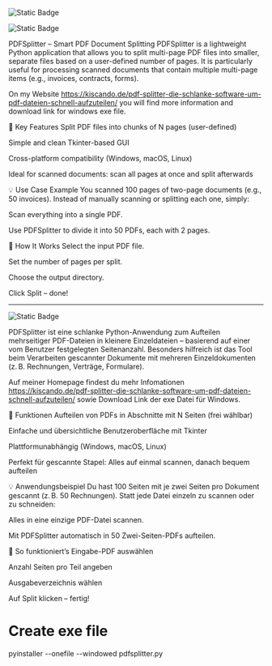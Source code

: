 ![Static Badge](https://img.shields.io/badge/pdfSplitter-with_python-brightgreen)

![Static Badge](https://img.shields.io/badge/English%20description-blue)

PDFSplitter – Smart PDF Document Splitting
PDFSplitter is a lightweight Python application that allows you to split multi-page PDF files into smaller, separate files based on a user-defined number of pages.
It is particularly useful for processing scanned documents that contain multiple multi-page items (e.g., invoices, contracts, forms).

On my Website https://kiscando.de/pdf-splitter-die-schlanke-software-um-pdf-dateien-schnell-aufzuteilen/ you will find more information and download link for windows exe file.

🔧 Key Features
Split PDF files into chunks of N pages (user-defined)

Simple and clean Tkinter-based GUI

Cross-platform compatibility (Windows, macOS, Linux)

Ideal for scanned documents: scan all pages at once and split afterwards

💡 Use Case Example
You scanned 100 pages of two-page documents (e.g., 50 invoices). Instead of manually scanning or splitting each one, simply:

Scan everything into a single PDF.

Use PDFSplitter to divide it into 50 PDFs, each with 2 pages.

🚀 How It Works
Select the input PDF file.

Set the number of pages per split.

Choose the output directory.

Click Split – done!

-------------------------------------------------------------------------

![Static Badge](https://img.shields.io/badge/Deutsche%20Beschreibung-blue)

PDFSplitter ist eine schlanke Python-Anwendung zum Aufteilen mehrseitiger PDF-Dateien in kleinere Einzeldateien – basierend auf einer vom Benutzer festgelegten Seitenanzahl.
Besonders hilfreich ist das Tool beim Verarbeiten gescannter Dokumente mit mehreren Einzeldokumenten (z. B. Rechnungen, Verträge, Formulare).

Auf meiner Homepage findest du mehr Infomationen https://kiscando.de/pdf-splitter-die-schlanke-software-um-pdf-dateien-schnell-aufzuteilen/ sowie Download Link der exe Datei für Windows.

🔧 Funktionen
Aufteilen von PDFs in Abschnitte mit N Seiten (frei wählbar)

Einfache und übersichtliche Benutzeroberfläche mit Tkinter

Plattformunabhängig (Windows, macOS, Linux)

Perfekt für gescannte Stapel: Alles auf einmal scannen, danach bequem aufteilen

💡 Anwendungsbeispiel
Du hast 100 Seiten mit je zwei Seiten pro Dokument gescannt (z. B. 50 Rechnungen). Statt jede Datei einzeln zu scannen oder zu schneiden:

Alles in eine einzige PDF-Datei scannen.

Mit PDFSplitter automatisch in 50 Zwei-Seiten-PDFs aufteilen.

🚀 So funktioniert’s
Eingabe-PDF auswählen

Anzahl Seiten pro Teil angeben

Ausgabeverzeichnis wählen

Auf Split klicken – fertig!


# Create exe file
pyinstaller --onefile --windowed pdfsplitter.py


